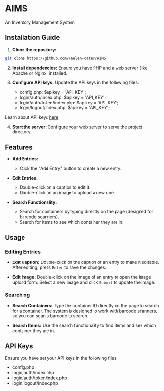 # AIMS
An Inventory Management System

## Installation Guide

1. **Clone the repository:**
 ```bash
git clone https://github.com/caelen-cater/AIMS
```

2. **Install dependencies:**
   Ensure you have PHP and a web server (like Apache or Nginx) installed.

3. **Configure API keys:**
   Update the API keys in the following files:
   - config.php:
     $apikey = 'API_KEY';
   - login/auth/index.php:
     $apikey = 'API_KEY';
   - login/auth/token/index.php:
     $apikey = 'API_KEY';
   - login/logout/index.php:
     $apikey = 'API_KEY';

Learn about API keys [here](https://api.cirrus.center/docs/hc/articles/3/14/12/api-keys)

4. **Start the server:**
   Configure your web server to serve the project directory.

## Features

- **Add Entries:**
  - Click the "Add Entry" button to create a new entry.

- **Edit Entries:**
  - Double-click on a caption to edit it.
  - Double-click on an image to upload a new one.

- **Search Functionality:**
  - Search for containers by typing directly on the page (designed for barcode scanners).
  - Search for items to see which container they are in.

## Usage

### Editing Entries

- **Edit Caption:**
  Double-click on the caption of an entry to make it editable. After editing, press `Enter` to save the changes.

- **Edit Image:**
  Double-click on the image of an entry to open the image upload form. Select a new image and click `Submit` to update the image.

### Searching

- **Search Containers:**
  Type the container ID directly on the page to search for a container. The system is designed to work with barcode scanners, so you can scan a barcode to search.

- **Search Items:**
  Use the search functionality to find items and see which container they are in.

## API Keys

Ensure you have set your API keys in the following files:
- config.php
- login/auth/index.php
- login/auth/token/index.php
- login/logout/index.php